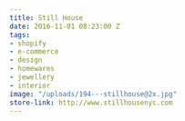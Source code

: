 ```yaml
---
title: Still House
date: 2016-11-01 08:23:00 Z
tags:
- shopify
- e-commerce
- design
- homewares
- jewellery
- interior
image: "/uploads/194---stillhouse@2x.jpg"
store-link: http://www.stillhousenyc.com
---
```


